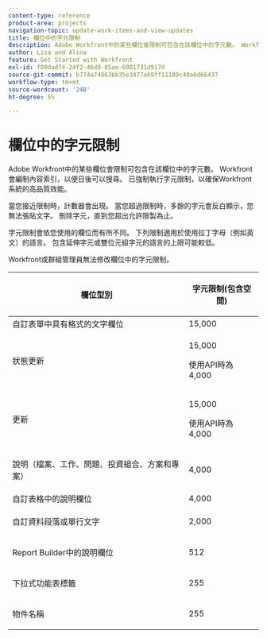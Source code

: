 ```yaml
---
content-type: reference
product-area: projects
navigation-topic: update-work-items-and-view-updates
title: 欄位中的字元限制
description: Adobe Workfront中的某些欄位會限制可包含在該欄位中的字元數。 Workfront會編制內容索引，以便日後可以搜尋。 已強制執行字元限制，以確保Workfront系統的高品質效能。
author: Lisa and Alina
feature: Get Started with Workfront
exl-id: f09dadf4-24f2-46d9-85ae-6081731d917d
source-git-commit: b774a74863bb35e3477a69ff11189c40a6d66437
workflow-type: tm+mt
source-wordcount: '248'
ht-degree: 5%

---
```


# 欄位中的字元限制

Adobe Workfront中的某些欄位會限制可包含在該欄位中的字元數。 Workfront會編制內容索引，以便日後可以搜尋。 已強制執行字元限制，以確保Workfront系統的高品質效能。

當您接近限制時，計數器會出現。 當您超過限制時，多餘的字元會反白顯示，您無法張貼文字。 刪除字元，直到您超出允許限製為止。

字元限制會依您使用的欄位而有所不同。 下列限制適用於使用拉丁字母（例如英文）的語言。 包含延伸字元或雙位元組字元的語言的上限可能較低。

Workfront或群組管理員無法修改欄位中的字元限制。

<table style="table-layout:auto"> 
 <col> 
 <col> 
 <thead> 
  <tr> 
   <th> <p><strong>欄位型別</strong> </p> </th> 
   <th> <p><strong>字元限制(</strong><strong>包含空間)</strong> </p> </th> 
  </tr> 
 </thead> 
 <tbody> 
  <tr> 
   <td>自訂表單中具有格式的文字欄位</td> 
   <td>15,000</td> 
  </tr> 
  <tr> 
   <td> <p>狀態更新</p> </td> 
   <td> <p>15,000</p>
   <p> 使用API時為4,000</p> </td> 
  </tr> 
  <tr> 
   <td> <p>更新</p> </td> 
   <td> <p>15,000</p> 
   <p> 使用API時為4,000</p></td> 
  </tr> 
  <tr> 
   <td> <p>說明（檔案、工作、問題、投資組合、方案和專案）</p> </td> 
   <td> <p>4,000</p> </td> 
  </tr> 
  <tr> 
   <td>自訂表格中的說明欄位</td> 
   <td>4,000</td> 
  </tr> 
  <tr> 
   <td> <p>自訂資料段落或單行文字 </p> </td> 
   <td> <p>2,000</p> </td> 
  </tr> 
  <tr> 
   <td> <p>Report Builder中的說明欄位</p> </td> 
   <td> <p>512</p> </td> 
  </tr> 
  <tr> 
   <td> <p>下拉式功能表標籤</p> </td> 
   <td> <p>255</p> </td> 
  </tr> 
  <tr> 
   <td> <p>物件名稱</p> </td> 
   <td> <p>255</p> </td> 
  </tr> 
 </tbody> 
</table>
